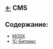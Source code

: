 [&larr;](../readme.md "Шпаргалка") CMS
--------------------------------------

## <a name="content"></a> Содержание:

- [MODX](modx/readme.md "MODX")
- [1С-Битрикс](1c-bitrix/readme.md "1С-Битрикс")